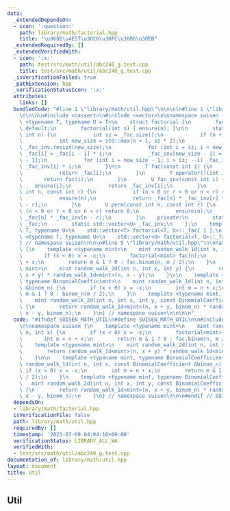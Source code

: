 ```yaml
---
data:
  _extendedDependsOn:
  - icon: ':question:'
    path: library/math/factorial.hpp
    title: "\u968E\u4E57\u30C6\u30FC\u30D6\u30EB"
  _extendedRequiredBy: []
  _extendedVerifiedWith:
  - icon: ':x:'
    path: test/src/math/util/abc240_g.test.cpp
    title: test/src/math/util/abc240_g.test.cpp
  _isVerificationFailed: true
  _pathExtension: hpp
  _verificationStatusIcon: ':x:'
  attributes:
    links: []
  bundledCode: "#line 1 \"library/math/util.hpp\"\n\n\n\n#line 1 \"library/math/factorial.hpp\"\
    \n\n\n\n#include <cassert>\n#include <vector>\n\nnamespace suisen {\n    template\
    \ <typename T, typename U = T>\n    struct factorial {\n        factorial() =\
    \ default;\n        factorial(int n) { ensure(n); }\n\n        static void ensure(const\
    \ int n) {\n            int sz = _fac.size();\n            if (n + 1 <= sz) return;\n\
    \            int new_size = std::max(n + 1, sz * 2);\n            _fac.resize(new_size),\
    \ _fac_inv.resize(new_size);\n            for (int i = sz; i < new_size; ++i)\
    \ _fac[i] = _fac[i - 1] * i;\n            _fac_inv[new_size - 1] = U(1) / _fac[new_size\
    \ - 1];\n            for (int i = new_size - 1; i > sz; --i) _fac_inv[i - 1] =\
    \ _fac_inv[i] * i;\n        }\n\n        T fac(const int i) {\n            ensure(i);\n\
    \            return _fac[i];\n        }\n        T operator()(int i) {\n     \
    \       return fac(i);\n        }\n        U fac_inv(const int i) {\n        \
    \    ensure(i);\n            return _fac_inv[i];\n        }\n        U binom(const\
    \ int n, const int r) {\n            if (n < 0 or r < 0 or n < r) return 0;\n\
    \            ensure(n);\n            return _fac[n] * _fac_inv[r] * _fac_inv[n\
    \ - r];\n        }\n        U perm(const int n, const int r) {\n            if\
    \ (n < 0 or r < 0 or n < r) return 0;\n            ensure(n);\n            return\
    \ _fac[n] * _fac_inv[n - r];\n        }\n    private:\n        static std::vector<T>\
    \ _fac;\n        static std::vector<U> _fac_inv;\n    };\n    template <typename\
    \ T, typename U>\n    std::vector<T> factorial<T, U>::_fac{ 1 };\n    template\
    \ <typename T, typename U>\n    std::vector<U> factorial<T, U>::_fac_inv{ 1 };\n\
    } // namespace suisen\n\n\n#line 5 \"library/math/util.hpp\"\n\nnamespace suisen\
    \ {\n    template <typename mint>\n    mint random_walk_1d(int n, int x) {\n \
    \       if (x < 0) x = -x;\n        factorial<mint> fac(n);\n        int m = n\
    \ + x;\n        return m & 1 ? 0 : fac.binom(n, m / 2);\n    }\n    template <typename\
    \ mint>\n    mint random_walk_2d(int n, int x, int y) {\n        return random_walk_1d<mint>(n,\
    \ x + y) * random_walk_1d<mint>(n, x - y);\n    }\n\n    template <typename mint,\
    \ typename BinomialCoefficient>\n    mint random_walk_1d(int n, int x, const BinomialCoefficient\
    \ &binom_n) {\n        if (x < 0) x = -x;\n        int m = n + x;\n        return\
    \ m & 1 ? 0 : binom_n(m / 2);\n    }\n    template <typename mint, typename BinomialCoefficient>\n\
    \    mint random_walk_2d(int n, int x, int y, const BinomialCoefficient &binom_n)\
    \ {\n        return random_walk_1d<mint>(n, x + y, binom_n) * random_walk_1d<mint>(n,\
    \ x - y, binom_n);\n    }\n} // namespace suisen\n\n\n\n"
  code: "#ifndef SUISEN_MATH_UTIL\n#define SUISEN_MATH_UTIL\n\n#include \"library/math/factorial.hpp\"\
    \n\nnamespace suisen {\n    template <typename mint>\n    mint random_walk_1d(int\
    \ n, int x) {\n        if (x < 0) x = -x;\n        factorial<mint> fac(n);\n \
    \       int m = n + x;\n        return m & 1 ? 0 : fac.binom(n, m / 2);\n    }\n\
    \    template <typename mint>\n    mint random_walk_2d(int n, int x, int y) {\n\
    \        return random_walk_1d<mint>(n, x + y) * random_walk_1d<mint>(n, x - y);\n\
    \    }\n\n    template <typename mint, typename BinomialCoefficient>\n    mint\
    \ random_walk_1d(int n, int x, const BinomialCoefficient &binom_n) {\n       \
    \ if (x < 0) x = -x;\n        int m = n + x;\n        return m & 1 ? 0 : binom_n(m\
    \ / 2);\n    }\n    template <typename mint, typename BinomialCoefficient>\n \
    \   mint random_walk_2d(int n, int x, int y, const BinomialCoefficient &binom_n)\
    \ {\n        return random_walk_1d<mint>(n, x + y, binom_n) * random_walk_1d<mint>(n,\
    \ x - y, binom_n);\n    }\n} // namespace suisen\n\n\n#endif // SUISEN_MATH_UTIL\n"
  dependsOn:
  - library/math/factorial.hpp
  isVerificationFile: false
  path: library/math/util.hpp
  requiredBy: []
  timestamp: '2023-07-09 04:04:16+09:00'
  verificationStatus: LIBRARY_ALL_WA
  verifiedWith:
  - test/src/math/util/abc240_g.test.cpp
documentation_of: library/math/util.hpp
layout: document
title: Util
---
```

## Util